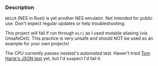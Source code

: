 ### Description
`NESiR` (NES in Rust) is yet another NES emulator. Not intended for public use. Don't expect regular updates or help troubleshooting.

This project will fail if run through `miri` as I used mutable aliasing (via UnsafeCell). This practice is very unsafe and should NOT be used as an example for your own projects!

The CPU currently passes nestest's automated test. Haven't tried [Tom Harte's JSON test](https://github.com/TomHarte/ProcessorTests) yet, but I'd suspect I'd fail it.
